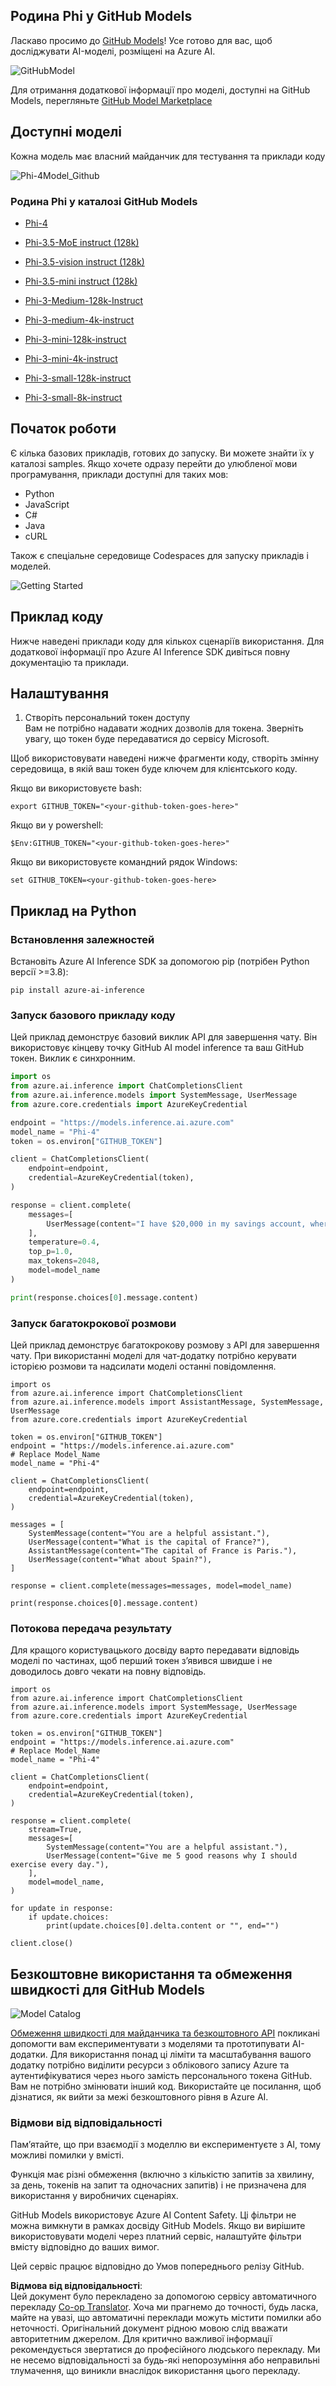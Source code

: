 <!--
CO_OP_TRANSLATOR_METADATA:
{
  "original_hash": "fb67a08b9fc911a10ed58081fadef416",
  "translation_date": "2025-07-16T19:06:08+00:00",
  "source_file": "md/01.Introduction/02/02.GitHubModel.md",
  "language_code": "uk"
}
-->
## Родина Phi у GitHub Models

Ласкаво просимо до [GitHub Models](https://github.com/marketplace/models)! Усе готово для вас, щоб досліджувати AI-моделі, розміщені на Azure AI.

![GitHubModel](../../../../../translated_images/GitHub_ModelCatalog.aa43c51c36454747ca1cc1ffa799db02cc66b4fb7e8495311701adb072442df8.uk.png)

Для отримання додаткової інформації про моделі, доступні на GitHub Models, перегляньте [GitHub Model Marketplace](https://github.com/marketplace/models)

## Доступні моделі

Кожна модель має власний майданчик для тестування та приклади коду

![Phi-4Model_Github](../../../../../translated_images/GitHub_ModelPlay.cf6a9f1106e048535478f17ed0078551c3959884e4083eb62a895bb089dd831c.uk.png)

### Родина Phi у каталозі GitHub Models

- [Phi-4](https://github.com/marketplace/models/azureml/Phi-4)

- [Phi-3.5-MoE instruct (128k)](https://github.com/marketplace/models/azureml/Phi-3-5-MoE-instruct)

- [Phi-3.5-vision instruct (128k)](https://github.com/marketplace/models/azureml/Phi-3-5-vision-instruct)

- [Phi-3.5-mini instruct (128k)](https://github.com/marketplace/models/azureml/Phi-3-5-mini-instruct)

- [Phi-3-Medium-128k-Instruct](https://github.com/marketplace/models/azureml/Phi-3-medium-128k-instruct)

- [Phi-3-medium-4k-instruct](https://github.com/marketplace/models/azureml/Phi-3-medium-4k-instruct)

- [Phi-3-mini-128k-instruct](https://github.com/marketplace/models/azureml/Phi-3-mini-128k-instruct)

- [Phi-3-mini-4k-instruct](https://github.com/marketplace/models/azureml/Phi-3-mini-4k-instruct)

- [Phi-3-small-128k-instruct](https://github.com/marketplace/models/azureml/Phi-3-small-128k-instruct)

- [Phi-3-small-8k-instruct](https://github.com/marketplace/models/azureml/Phi-3-small-8k-instruct)

## Початок роботи

Є кілька базових прикладів, готових до запуску. Ви можете знайти їх у каталозі samples. Якщо хочете одразу перейти до улюбленої мови програмування, приклади доступні для таких мов:

- Python  
- JavaScript  
- C#  
- Java  
- cURL  

Також є спеціальне середовище Codespaces для запуску прикладів і моделей.

![Getting Started](../../../../../translated_images/GitHub_ModelGetStarted.150220a802da6fb67944ad93c1a4c7b8a9811e43d77879a149ecf54c02928c6b.uk.png)

## Приклад коду

Нижче наведені приклади коду для кількох сценаріїв використання. Для додаткової інформації про Azure AI Inference SDK дивіться повну документацію та приклади.

## Налаштування

1. Створіть персональний токен доступу  
Вам не потрібно надавати жодних дозволів для токена. Зверніть увагу, що токен буде передаватися до сервісу Microsoft.

Щоб використовувати наведені нижче фрагменти коду, створіть змінну середовища, в якій ваш токен буде ключем для клієнтського коду.

Якщо ви використовуєте bash:  
```
export GITHUB_TOKEN="<your-github-token-goes-here>"
```  
Якщо ви у powershell:  

```
$Env:GITHUB_TOKEN="<your-github-token-goes-here>"
```  

Якщо ви використовуєте командний рядок Windows:  

```
set GITHUB_TOKEN=<your-github-token-goes-here>
```  

## Приклад на Python

### Встановлення залежностей  
Встановіть Azure AI Inference SDK за допомогою pip (потрібен Python версії >=3.8):

```
pip install azure-ai-inference
```  
### Запуск базового прикладу коду

Цей приклад демонструє базовий виклик API для завершення чату. Він використовує кінцеву точку GitHub AI model inference та ваш GitHub токен. Виклик є синхронним.

```python
import os
from azure.ai.inference import ChatCompletionsClient
from azure.ai.inference.models import SystemMessage, UserMessage
from azure.core.credentials import AzureKeyCredential

endpoint = "https://models.inference.ai.azure.com"
model_name = "Phi-4"
token = os.environ["GITHUB_TOKEN"]

client = ChatCompletionsClient(
    endpoint=endpoint,
    credential=AzureKeyCredential(token),
)

response = client.complete(
    messages=[
        UserMessage(content="I have $20,000 in my savings account, where I receive a 4% profit per year and payments twice a year. Can you please tell me how long it will take for me to become a millionaire? Also, can you please explain the math step by step as if you were explaining it to an uneducated person?"),
    ],
    temperature=0.4,
    top_p=1.0,
    max_tokens=2048,
    model=model_name
)

print(response.choices[0].message.content)
```

### Запуск багатокрокової розмови

Цей приклад демонструє багатокрокову розмову з API для завершення чату. При використанні моделі для чат-додатку потрібно керувати історією розмови та надсилати моделі останні повідомлення.

```
import os
from azure.ai.inference import ChatCompletionsClient
from azure.ai.inference.models import AssistantMessage, SystemMessage, UserMessage
from azure.core.credentials import AzureKeyCredential

token = os.environ["GITHUB_TOKEN"]
endpoint = "https://models.inference.ai.azure.com"
# Replace Model_Name
model_name = "Phi-4"

client = ChatCompletionsClient(
    endpoint=endpoint,
    credential=AzureKeyCredential(token),
)

messages = [
    SystemMessage(content="You are a helpful assistant."),
    UserMessage(content="What is the capital of France?"),
    AssistantMessage(content="The capital of France is Paris."),
    UserMessage(content="What about Spain?"),
]

response = client.complete(messages=messages, model=model_name)

print(response.choices[0].message.content)
```

### Потокова передача результату

Для кращого користувацького досвіду варто передавати відповідь моделі по частинах, щоб перший токен з’явився швидше і не доводилось довго чекати на повну відповідь.

```
import os
from azure.ai.inference import ChatCompletionsClient
from azure.ai.inference.models import SystemMessage, UserMessage
from azure.core.credentials import AzureKeyCredential

token = os.environ["GITHUB_TOKEN"]
endpoint = "https://models.inference.ai.azure.com"
# Replace Model_Name
model_name = "Phi-4"

client = ChatCompletionsClient(
    endpoint=endpoint,
    credential=AzureKeyCredential(token),
)

response = client.complete(
    stream=True,
    messages=[
        SystemMessage(content="You are a helpful assistant."),
        UserMessage(content="Give me 5 good reasons why I should exercise every day."),
    ],
    model=model_name,
)

for update in response:
    if update.choices:
        print(update.choices[0].delta.content or "", end="")

client.close()
```

## Безкоштовне використання та обмеження швидкості для GitHub Models

![Model Catalog](../../../../../translated_images/GitHub_Model.ca6c125cb3117d0ea7c2e204b066ee4619858d28e7b1a419c262443c5e9a2d5b.uk.png)

[Обмеження швидкості для майданчика та безкоштовного API](https://docs.github.com/en/github-models/prototyping-with-ai-models#rate-limits) покликані допомогти вам експериментувати з моделями та прототипувати AI-додатки. Для використання понад ці ліміти та масштабування вашого додатку потрібно виділити ресурси з облікового запису Azure та аутентифікуватися через нього замість персонального токена GitHub. Вам не потрібно змінювати інший код. Використайте це посилання, щоб дізнатися, як вийти за межі безкоштовного рівня в Azure AI.

### Відмови від відповідальності

Пам’ятайте, що при взаємодії з моделлю ви експериментуєте з AI, тому можливі помилки у вмісті.

Функція має різні обмеження (включно з кількістю запитів за хвилину, за день, токенів на запит та одночасних запитів) і не призначена для використання у виробничих сценаріях.

GitHub Models використовує Azure AI Content Safety. Ці фільтри не можна вимкнути в рамках досвіду GitHub Models. Якщо ви вирішите використовувати моделі через платний сервіс, налаштуйте фільтри вмісту відповідно до ваших вимог.

Цей сервіс працює відповідно до Умов попереднього релізу GitHub.

**Відмова від відповідальності**:  
Цей документ було перекладено за допомогою сервісу автоматичного перекладу [Co-op Translator](https://github.com/Azure/co-op-translator). Хоча ми прагнемо до точності, будь ласка, майте на увазі, що автоматичні переклади можуть містити помилки або неточності. Оригінальний документ рідною мовою слід вважати авторитетним джерелом. Для критично важливої інформації рекомендується звертатися до професійного людського перекладу. Ми не несемо відповідальності за будь-які непорозуміння або неправильні тлумачення, що виникли внаслідок використання цього перекладу.